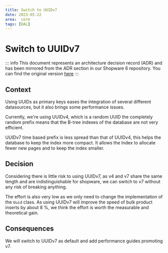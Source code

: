 ```yaml
---
title: Switch to UUIDv7
date: 2023-05-22
area:  core
tags: [DAL]
---
```


# Switch to UUIDv7

::: info
This document represents an architecture decision record (ADR) and has been mirrored from the ADR section in our Shopware 6 repository.
You can find the original version [here](https://github.com/shopware/shopware/blob/trunk/adr/2023-05-22-switch-to-uuidv7.md)
:::

## Context

Using UUIDs as primary keys eases the integration of several different datasources,
but it also brings some performance issues.

Currently, we're using UUIDv4, which is a random UUID the completely random prefix means
that the B-tree indexes of the database are not very efficient.

UUIDv7 time based prefix is less spread than that of UUIDv4, this helps the database to keep the index more compact.
It allows the Index to allocate fewer new pages and to keep the index smaller.

## Decision

Considering there is little risk to using UUIDv7, as v4 and v7 share the same
length and are indistinguishable for shopware, we can switch to v7 without any risk
of breaking anything.

The effort is also very low as we only need to change the
implementation of the `Uuid` class. As using UUIDv7 will improve the speed of
bulk product inserts by about 8 %, we think the effort is worth the measurable and
theoretical gain.

## Consequences

We will switch to UUIDv7 as default and add performance guides promoting v7.
